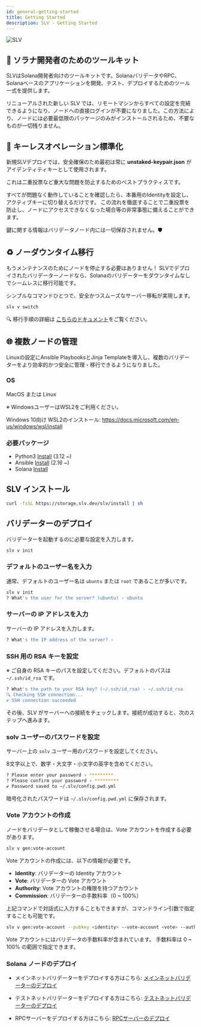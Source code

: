 ```yaml
---
id: general-getting-started
title: Getting Started
description: SLV - Getting Started
---
```


![SLV](https://storage.slv.dev/SLVogp.jpg)

## 🔨 ソラナ開発者のためのツールキット

SLVはSolana開発者向けのツールキットです。SolanaバリデータやRPC、Solanaベースのアプリケーションを開発、テスト、デプロイするためのツール一式を提供します。

リニューアルされた新しい SLV では、リモートマシンからすべての設定を完結できるようになり、ノードへの直接ログインが不要になりました。この方法により、ノードには必要最低限のパッケージのみがインストールされるため、不要なものが一切残りません。

## 🔑 キーレスオペレーション標準化

新規SLVデプロイでは、安全確保のため最初は常に **unstaked-keypair.json** がアイデンティティキーとして使用されます。

これは二重投票など重大な問題を防止するためのベストプラクティスです。

すべてが問題なく動作していることを確認したら、本番用のIdentityを設定し、アクティブキーに切り替えるだけです。
この流れを徹底することで二重投票を防止し、ノードにアクセスできなくなった場合等の非常事態に備えることができます。

鍵に関する情報はバリデータノード内には一切保存されません。🛡️

## ♻️ ノーダウンタイム移行

もうメンテナンスのためにノードを停止する必要はありません！
SLVでデプロイされたバリデーターノードなら、Solanaのバリデーターをダウンタイムなしでシームレスに移行可能です。

シンプルなコマンドひとつで、安全かつスムーズなサーバー移転が実現します。

```bash
slv v switch
```

🔍 移行手順の詳細は [こちらのドキュメント](/ja/doc/mainnet-validator/migrate/)をご覧ください。

## 🌐 複数ノードの管理

Linuxの設定にAnsible PlaybooksとJinja Templateを導入し、複数のバリデーターをより効率的かつ安全に管理・移行できるようになりました。

### OS

MacOS または Linux

※ WindowsユーザーはWSL2をご利用ください。

Windows 10向け WSL2のインストール: https://docs.microsoft.com/en-us/windows/wsl/install

### 必要パッケージ

- Python3 [Install](https://www.python.org/downloads/) (3.12 ~)
- Ansible
  [Install](https://docs.ansible.com/ansible/latest/installation_guide/intro_installation.html) (2.16 ~)
- Solana [Install](https://docs.anza.xyz/cli/install)

## SLV インストール

```bash
curl -fsSL https://storage.slv.dev/slv/install | sh
```

## バリデーターのデプロイ

バリデーターを起動するのに必要な設定を入力します。

```bash
slv v init
```

### デフォルトのユーザー名を入力

通常、デフォルトのユーザー名は `ubuntu` または `root` であることが多いです。

```bash
slv v init
? What's the user for the server? (ubuntu) › ubuntu
```

### サーバーの IP アドレスを入力

サーバーの IP アドレスを入力します。

```bash
? What's the IP address of the server? ›
```

### SSH 用の RSA キーを設定

※ ご自身の RSA キーのパスを設定してください。デフォルトのパスは `~/.ssh/id_rsa` です。

```bash
? What's the path to your RSA key? (~/.ssh/id_rsa) › ~/.ssh/id_rsa
🔍 Checking SSH connection...
✔︎ SSH connection succeeded
```

その後、SLV がサーバーへの接続をチェックします。接続が成功すると、次のステップへ進みます。

### solv ユーザーのパスワードを設定

サーバー上の `solv` ユーザー用のパスワードを設定してください。

8文字以上で、数字・大文字・小文字の英字を含めてください。

```bash
? Please enter your password › *********
? Please confirm your password › *********
✔︎ Password saved to ~/.slv/config.pwd.yml
```

暗号化されたパスワードは `~/.slv/config.pwd.yml` に保存されます。


### Vote アカウントの作成

ノードをバリデータとして稼働させる場合は、Vote アカウントを作成する必要があります。

```bash
slv v gen:vote-account
```

Vote アカウントの作成には、以下の情報が必要です。
- **Identity**: バリデーターの Identity アカウント
- **Vote**: バリデーターの Vote アカウント
- **Authority**: Vote アカウントの権限を持つアカウント
- **Commission**: バリデーターの手数料率（0 ~ 100%）

上記コマンドで対話式に入力することもできますが、コマンドライン引数で指定することも可能です。

```bash
slv v gen:vote-account --pubkey <identity> --vote-account <vote> --auth-account <authority> --commission <commission>
```

Vote アカウントにはバリデータの手数料率が含まれています。
手数料率は 0 ~ 100% の範囲で指定できます。


### Solana ノードのデプロイ

- メインネットバリデーターをデプロイする方はこちら: [メインネットバリデーターのデプロイ](/ja/doc/mainnet-validator/quickstart)

- テストネットバリデーターをデプロイする方はこちら: [テストネットバリデーターのデプロイ](/ja/doc/testnet-validator/quickstart)

- RPCサーバーをデプロイする方はこちら: [RPCサーバーのデプロイ](/ja/doc/mainnet-rpc/quickstart)
